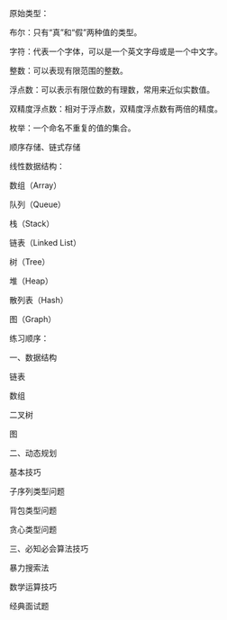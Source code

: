 原始类型：

布尔：只有“真”和“假”两种值的类型。

字符：代表一个字体，可以是一个英文字母或是一个中文字。

整数：可以表现有限范围的整数。

浮点数：可以表示有限位数的有理数，常用来近似实数值。

双精度浮点数：相对于浮点数，双精度浮点数有两倍的精度。

枚举：一个命名不重复的值的集合。

顺序存储、链式存储

线性数据结构：

数组（Array）

队列（Queue）

栈（Stack）

链表（Linked List）

树（Tree）

堆（Heap）

散列表（Hash）

图（Graph）


练习顺序：

一、数据结构

链表

数组

二叉树

图

二、动态规划

基本技巧

子序列类型问题

背包类型问题

贪心类型问题

三、必知必会算法技巧

暴力搜索法

数学运算技巧

经典面试题
